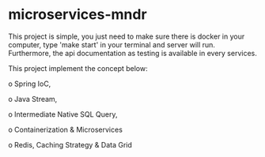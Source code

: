 # microservices-mndr





This project is simple, you just need to make sure there is docker in your computer, type 'make start' in your terminal and server will run. Furthermore, the api documentation as testing is available in every services.


This project implement the concept below:

o Spring IoC,

o Java Stream,

o Intermediate Native SQL Query,

o Containerization & Microservices

o Redis, Caching Strategy & Data Grid
